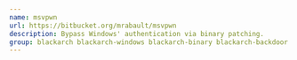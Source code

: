 ```yaml
---
name: msvpwn
url: https://bitbucket.org/mrabault/msvpwn
description: Bypass Windows' authentication via binary patching.
group: blackarch blackarch-windows blackarch-binary blackarch-backdoor
---
```

